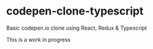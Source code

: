 # codepen-clone-typescript
Basic codepen.io clone using React, Redux &amp; Typescript


This is a work in progress

